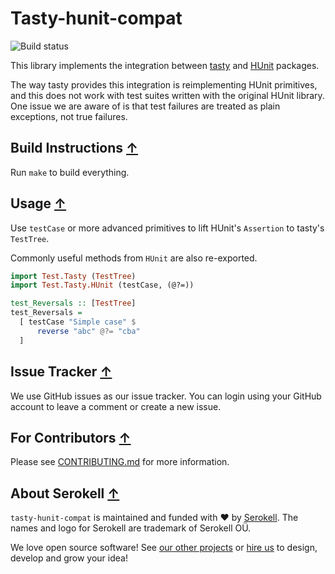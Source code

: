 # Tasty-hunit-compat

![Build status](https://github.com/serokell/tasty-hunit-compat/workflows/CI/badge.svg)

This library implements the integration between [tasty](https://hackage.haskell.org/package/tasty) and [HUnit](https://hackage.haskell.org/package/HUnit) packages.

The way tasty provides this integration is reimplementing HUnit primitives, and this does not work with test suites written with the original HUnit library.
One issue we are aware of is that test failures are treated as plain exceptions, not true failures.

## Build Instructions [↑](#tasty-hunit-compat)

Run `make` to build everything.

## Usage [↑](#tasty-hunit-compat)

Use `testCase` or more advanced primitives to lift HUnit's `Assertion` to tasty's `TestTree`.

Commonly useful methods from `HUnit` are also re-exported.

```haskell
import Test.Tasty (TestTree)
import Test.Tasty.HUnit (testCase, (@?=))

test_Reversals :: [TestTree]
test_Reversals =
  [ testCase "Simple case" $
      reverse "abc" @?= "cba"
  ]
```

## Issue Tracker [↑](#tasty-hunit-compat)

We use GitHub issues as our issue tracker.
You can login using your GitHub account to leave a comment or create a new issue.

## For Contributors [↑](#tasty-hunit-compat)

Please see [CONTRIBUTING.md](.github/CONTRIBUTING.md) for more information.

## About Serokell [↑](#tasty-hunit-compat)

`tasty-hunit-compat` is maintained and funded with ❤️ by [Serokell](https://serokell.io/).
The names and logo for Serokell are trademark of Serokell OÜ.

We love open source software! See [our other projects](https://serokell.io/community?utm_source=github) or [hire us](https://serokell.io/contacts?utm_source=github) to design, develop and grow your idea!
